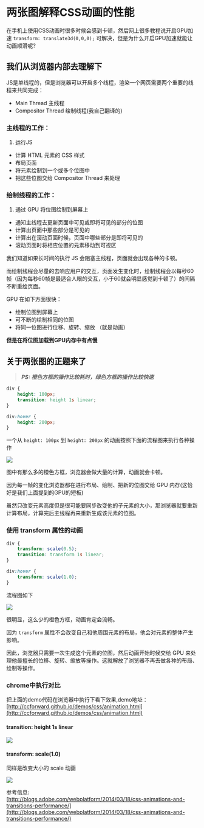 # 两张图解释CSS动画的性能

在手机上使用CSS动画时很多时候会感到卡顿，然后网上很多教程说开启GPU加速 `transform: translate3d(0,0,0);` 可解决，但是为什么开启GPU加速就能让动画顺滑呢?

## 我们从浏览器内部去理解下

JS是单线程的，但是浏览器可以开启多个线程，渲染一个网页需要两个重要的线程来共同完成：

* Main Thread 主线程
* Compositor Thread  绘制线程(我自己翻译的)

### 主线程的工作：

1. 运行JS
* 计算 HTML 元素的 CSS 样式
* 布局页面
* 将元素绘制到一个或多个位图中
* 把这些位图交给 Compositor Thread 来处理

### 绘制线程的工作：

1. 通过 GPU 将位图绘制到屏幕上
* 通知主线程去更新页面中可见或即将可见的部分的位图
* 计算出页面中那些部分是可见的
* 计算出在滚动页面时候，页面中哪些部分是即将可见的
* 滚动页面时将相应位置的元素移动到可视区

我们知道如果长时间的执行 JS 会阻塞主线程，页面就会出现各种的卡顿。

而绘制线程会尽量的去响应用户的交互，页面发生变化时，绘制线程会以每秒60帧（因为每秒60帧是最适合人眼的交互，小于60就会明显感觉到卡顿了）的间隔不断重绘页面。

GPU 在如下方面很快：

* 绘制位图到屏幕上
* 可不断的绘制相同的位图
* 将同一位图进行位移、旋转、缩放  （就是动画）

**但是在将位图加载到GPU内存中有点慢**


## 关于两张图的正题来了

> ***PS: 橙色方框的操作比较耗时，绿色方框的操作比较快速***

```css
div {
    height: 100px;
    transition: height 1s linear;
}

div:hover {
    height: 200px;
}

```

一个从 `height: 100px` 到 `height: 200px` 的动画按照下面的流程图来执行各种操作

![](https://github.com/ccforward/cc/raw/master/Blog/pic/animation-height.png)

图中有那么多的橙色方框，浏览器会做大量的计算，动画就会卡顿。

因为每一帧的变化浏览器都在进行布局、绘制、把新的位图交给 GPU 内存(这恰好是我们上面提到的GPU的短板)

虽然只改变元素高度但是很可能要同步改变他的子元素的大小，那浏览器就要重新计算布局，计算完后主线程再来重新生成该元素的位图。


### 使用 transform 属性的动画

```css
div {
    transform: scale(0.5);
    transition: transform 1s linear;
}

div:hover {
    transform: scale(1.0);
}
```

流程图如下

![](https://github.com/ccforward/cc/raw/master/Blog/pic/animation-transform.png)

很明显，这么少的橙色方框，动画肯定会流畅。

因为 `transform` 属性不会改变自己和他周围元素的布局，他会对元素的整体产生影响。

因此，浏览器只需要一次生成这个元素的位图，然后动画开始时候交给 GPU 来处理他最擅长的位移、旋转、缩放等操作。这就解放了浏览器不再去做各种的布局、绘制等操作。

### chrome中执行对比

把上面的demo代码在浏览器中执行下看下效果,demo地址：
[http://ccforward.github.io/demos/css/animation.html](http://ccforward.github.io/demos/css/animation.html)

#### transition: height 1s linear

![](https://github.com/ccforward/cc/raw/master/Blog/pic/animation-height-chrome.png)

#### transform: scale(1.0)

同样是改变大小的 scale 动画

![](https://github.com/ccforward/cc/raw/master/Blog/pic/animation-transform-chrome.png)


参考信息:  
[http://blogs.adobe.com/webplatform/2014/03/18/css-animations-and-transitions-performance/](http://blogs.adobe.com/webplatform/2014/03/18/css-animations-and-transitions-performance/)


